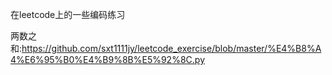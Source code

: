 在leetcode上的一些编码练习

两数之和:https://github.com/sxt1111jy/leetcode_exercise/blob/master/%E4%B8%A4%E6%95%B0%E4%B9%8B%E5%92%8C.py
